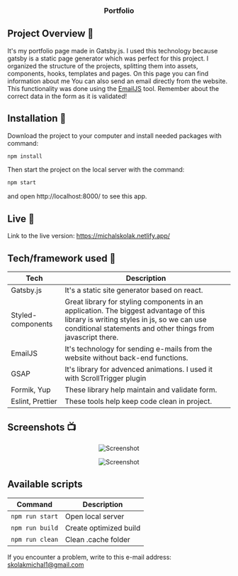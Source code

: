 <h3 align="center">Portfolio</h3>

## Project Overview 🎉

It's my portfolio page made in Gatsby.js. I used this technology because gatsby is a static page generator which was perfect for this project. I organized the structure of the projects, splitting them into assets, components, hooks, templates and pages. On this page you can find information about me You can also send an email directly from the website. This functionality was done using the <a href="https://www.emailjs.com/">EmailJS</a> tool. Remember about the correct data in the form as it is validated!

## Installation 💾

Download the project to your computer and install needed packages with command:

```sh
npm install
```

Then start the project on the local server with the command:

```sh
npm start
```

and open http://localhost:8000/ to see this app.

## Live 📍

Link to the live version: https://michalskolak.netlify.app/

## Tech/framework used 🔧

| Tech              | Description                                                                                                                                                                                         |
| ----------------- | --------------------------------------------------------------------------------------------------------------------------------------------------------------------------------------------------- |
| Gatsby.js         | It's a static site generator based on react.                                                                                                                                                        |
| Styled-components | Great library for styling components in an application. The biggest advantage of this library is writing styles in js, so we can use conditional statements and other things from javascript there. |
| EmailJS           | It's technology for sending e-mails from the website without back-end functions.                                                                                                                    |
| GSAP              | It's library for advenced animations. I used it with ScrollTrigger plugin                                                                                                                           |
| Formik, Yup       | These library help maintain and validate form.                                                                                                                                                      |
| Eslint, Prettier  | These tools help keep code clean in project.                                                                                                                                                        |

## Screenshots 📺

<p align="center">
    <img src="https://user-images.githubusercontent.com/76774237/188315065-7d8cfbbc-4a80-4e6b-a066-f9963357a14a.png" alt="Screenshot">
</p>

<p align="center">
    <img src="https://user-images.githubusercontent.com/76774237/188315072-d6029ee5-9e8d-4843-af82-79f37856c766.png" alt="Screenshot">
</p>

## Available scripts

| Command         | Description            |
| --------------- | ---------------------- |
| `npm run start` | Open local server      |
| `npm run build` | Create optimized build |
| `npm run clean` | Clean .cache folder    |

If you encounter a problem, write to this e-mail address: [skolakmichal1@gmail.com](mailto:skolakmichal1@gmail.com)
